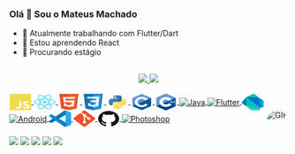 ### Olá 👋 Sou o Mateus Machado

- 🔭 Atualmente trabalhando com Flutter/Dart
- 🌱 Estou aprendendo React
- 👯 Procurando estágio

<br>
<div align="center">
  <a href="https://github.com/MateusMaccos">
  <img height="180em" src="https://github-readme-stats.vercel.app/api?username=MateusMaccos&show_icons=true&theme=dracula&include_all_commits=true&count_private=true"/>
  <img height="180em" src="https://github-readme-stats.vercel.app/api/top-langs/?username=MateusMaccos&layout=compact&langs_count=7&theme=dracula"/>
</div>

<div style="display: inline_block"><br>
  <img align="center" alt="Js" height="30" width="40" src="https://raw.githubusercontent.com/devicons/devicon/master/icons/javascript/javascript-plain.svg">
  <img align="center" alt="React" height="30" width="40" src="https://raw.githubusercontent.com/devicons/devicon/master/icons/react/react-original.svg">
  <img align="center" alt="HTML" height="30" width="40" src="https://raw.githubusercontent.com/devicons/devicon/master/icons/html5/html5-original.svg">
  <img align="center" alt="CSS" height="30" width="40" src="https://raw.githubusercontent.com/devicons/devicon/master/icons/css3/css3-original.svg">
  <img align="center" alt="Python" height="30" width="40" src="https://raw.githubusercontent.com/devicons/devicon/master/icons/python/python-original.svg">
   <img align="center" alt="c" height="30" width="40" src="https://raw.githubusercontent.com/devicons/devicon/9f4f5cdb393299a81125eb5127929ea7bfe42889/icons/c/c-original.svg" title="C">
  <img align="center" alt="cplusplus" height="30" width="40" src="https://github.com/devicons/devicon/blob/master/icons/cplusplus/cplusplus-original.svg" title="C++">
  <img align="center" alt="Java" height="30" width="40" src="https://cdn-icons-png.flaticon.com/512/226/226777.png">
  <img align="center" alt="Flutter" height="30" width="40" src="https://iconape.com/wp-content/files/yb/61798/svg/flutter-logo.svg">
  <img align="center" alt="dart" height="30" width="40" src="https://github.com/devicons/devicon/blob/master/icons/dart/dart-original.svg" title="Dart">
  <img align="center" alt="Android" height="30" width="40" src="https://cdn-icons-png.flaticon.com/512/174/174836.png">
  <img align="center" alt="vscode" height="30" width="40" src="https://github.com/devicons/devicon/blob/master/icons/vscode/vscode-original.svg" title="vscode">
  <img align="center" alt="git" height="30" width="40" src="https://github.com/devicons/devicon/blob/master/icons/git/git-original.svg" title="Git">
  <img align="center" alt="github" height="30" width="40" src="https://github.com/devicons/devicon/blob/master/icons/github/github-original.svg" title="GitHub">
  <img align="center" alt="Photoshop" height="30" width="40" src="https://upload.wikimedia.org/wikipedia/commons/2/20/Photoshop_CC_icon.png">
  <img align="right" alt="GIF" height="150" style="border-radius:50px;" src="https://cdn.discordapp.com/attachments/391784632926076938/959992166774628413/Webp.net-gifmaker.gif">
</div>
<br>
  <div> 
  <a href="https://instagram.com/cartoonmatt" target="_blank"><img src="https://img.shields.io/badge/-Instagram-%23E4405F?style=for-the-badge&logo=instagram&logoColor=white" target="_blank"></a>
  <a href="https://www.linkedin.com/in/mateusmaccos/" target="_blank"><img src="https://img.shields.io/badge/-LinkedIn-%230077B5?style=for-the-badge&logo=linkedin&logoColor=white" target="_blank"></a> 
  <a href="https://wa.me/5585996417275" target="_blank"><img src="https://img.shields.io/badge/WhatsApp-25D366?style=for-the-badge&logo=whatsapp&logoColor=white" target="_blank"></a> 
  <a href="https://twitter.com/mateusdoug" target="_blank"><img src="https://img.shields.io/badge/Twitter-1DA1F2?style=for-the-badge&logo=twitter&logoColor=white" target="_blank"></a> 
  <a href="https://mateus-maccos.web.app" target="_blank"><img src="https://img.shields.io/badge/-PORTFOLIO-orange" target="_blank"></a> 
</div>
<!--
**MateusMaccos/MateusMaccos** is a ✨ _special_ ✨ repository because its `README.md` (this file) appears on your GitHub profile.

Here are some ideas to get you started:

- 🔭 I’m currently working on ...
- 🌱 I’m currently learning ...
- 👯 I’m looking to collaborate on ...
- 🤔 I’m looking for help with ...
- 💬 Ask me about ...
- 📫 How to reach me: ...
- 😄 Pronouns: ...
- ⚡ Fun fact: ...
-->
